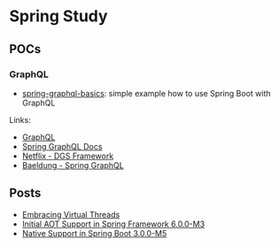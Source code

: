 # Spring Study

## POCs

### GraphQL

- [spring-graphql-basics](./spring-graphql-basics/): simple example how to use Spring Boot with GraphQL

Links:

- [GraphQL](https://graphql.org/)
- [Spring GraphQL Docs](https://docs.spring.io/spring-graphql/reference/index.html)
- [Netflix - DGS Framework](https://netflix.github.io/dgs/)
- [Baeldung - Spring GraphQL](https://www.baeldung.com/spring-graphql)

## Posts

- [Embracing Virtual Threads](https://spring.io/blog/2022/10/11/embracing-virtual-threads)
- [Initial AOT Support in Spring Framework 6.0.0-M3](https://spring.io/blog/2022/03/22/initial-aot-support-in-spring-framework-6-0-0-m3)
- [Native Support in Spring Boot 3.0.0-M5](https://spring.io/blog/2022/09/26/native-support-in-spring-boot-3-0-0-m5)

